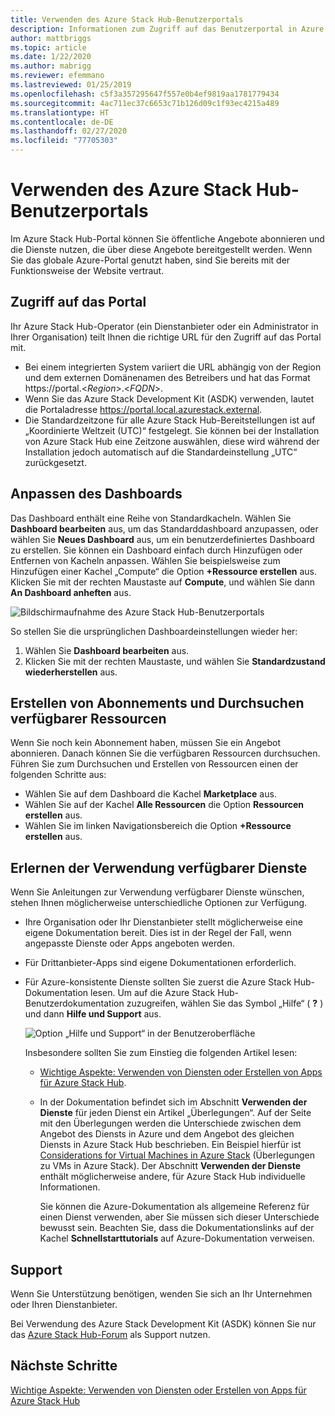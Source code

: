 ```yaml
---
title: Verwenden des Azure Stack Hub-Benutzerportals
description: Informationen zum Zugriff auf das Benutzerportal in Azure Stack Hub und zu dessen Verwendung.
author: mattbriggs
ms.topic: article
ms.date: 1/22/2020
ms.author: mabrigg
ms.reviewer: efemmano
ms.lastreviewed: 01/25/2019
ms.openlocfilehash: c5f3a357295647f557e0b4ef9819aa1781779434
ms.sourcegitcommit: 4ac711ec37c6653c71b126d09c1f93ec4215a489
ms.translationtype: HT
ms.contentlocale: de-DE
ms.lasthandoff: 02/27/2020
ms.locfileid: "77705303"
---
```

# <a name="use-the-azure-stack-hub-user-portal"></a>Verwenden des Azure Stack Hub-Benutzerportals

Im Azure Stack Hub-Portal können Sie öffentliche Angebote abonnieren und die Dienste nutzen, die über diese Angebote bereitgestellt werden. Wenn Sie das globale Azure-Portal genutzt haben, sind Sie bereits mit der Funktionsweise der Website vertraut.

## <a name="access-the-portal"></a>Zugriff auf das Portal

Ihr Azure Stack Hub-Operator (ein Dienstanbieter oder ein Administrator in Ihrer Organisation) teilt Ihnen die richtige URL für den Zugriff auf das Portal mit.

- Bei einem integrierten System variiert die URL abhängig von der Region und dem externen Domänenamen des Betreibers und hat das Format https://portal.&lt;*Region*&gt;.&lt;*FQDN*&gt;.
- Wenn Sie das Azure Stack Development Kit (ASDK) verwenden, lautet die Portaladresse https://portal.local.azurestack.external.
- Die Standardzeitzone für alle Azure Stack Hub-Bereitstellungen ist auf „Koordinierte Weltzeit (UTC)“ festgelegt. Sie können bei der Installation von Azure Stack Hub eine Zeitzone auswählen, diese wird während der Installation jedoch automatisch auf die Standardeinstellung „UTC“ zurückgesetzt.

## <a name="customize-the-dashboard"></a>Anpassen des Dashboards

Das Dashboard enthält eine Reihe von Standardkacheln. Wählen Sie **Dashboard bearbeiten** aus, um das Standarddashboard anzupassen, oder wählen Sie **Neues Dashboard** aus, um ein benutzerdefiniertes Dashboard zu erstellen. Sie können ein Dashboard einfach durch Hinzufügen oder Entfernen von Kacheln anpassen. Wählen Sie beispielsweise zum Hinzufügen einer Kachel „Compute“ die Option **+Ressource erstellen** aus. Klicken Sie mit der rechten Maustaste auf **Compute**, und wählen Sie dann **An Dashboard anheften** aus.

![Bildschirmaufnahme des Azure Stack Hub-Benutzerportals](media/azure-stack-use-portal/userportal.png)

So stellen Sie die ursprünglichen Dashboardeinstellungen wieder her:
1.  Wählen Sie **Dashboard bearbeiten** aus. 
2.  Klicken Sie mit der rechten Maustaste, und wählen Sie **Standardzustand wiederherstellen** aus.

## <a name="create-subscription-and-browse-available-resources"></a>Erstellen von Abonnements und Durchsuchen verfügbarer Ressourcen

Wenn Sie noch kein Abonnement haben, müssen Sie ein Angebot abonnieren. Danach können Sie die verfügbaren Ressourcen durchsuchen. Führen Sie zum Durchsuchen und Erstellen von Ressourcen einen der folgenden Schritte aus:

- Wählen Sie auf dem Dashboard die Kachel **Marketplace** aus.
- Wählen Sie auf der Kachel **Alle Ressourcen** die Option **Ressourcen erstellen** aus.
- Wählen Sie im linken Navigationsbereich die Option **+Ressource erstellen** aus.

## <a name="learn-how-to-use-available-services"></a>Erlernen der Verwendung verfügbarer Dienste

Wenn Sie Anleitungen zur Verwendung verfügbarer Dienste wünschen, stehen Ihnen möglicherweise unterschiedliche Optionen zur Verfügung.

- Ihre Organisation oder Ihr Dienstanbieter stellt möglicherweise eine eigene Dokumentation bereit. Dies ist in der Regel der Fall, wenn angepasste Dienste oder Apps angeboten werden.
- Für Drittanbieter-Apps sind eigene Dokumentationen erforderlich.
- Für Azure-konsistente Dienste sollten Sie zuerst die Azure Stack Hub-Dokumentation lesen. Um auf die Azure Stack Hub-Benutzerdokumentation zuzugreifen, wählen Sie das Symbol „Hilfe“ ( **?** ) und dann **Hilfe und Support** aus.

    ![Option „Hilfe und Support“ in der Benutzeroberfläche](media/azure-stack-use-portal/HelpAndSupport.png)

    Insbesondere sollten Sie zum Einstieg die folgenden Artikel lesen:

    - [Wichtige Aspekte: Verwenden von Diensten oder Erstellen von Apps für Azure Stack Hub](azure-stack-considerations.md).
    - In der Dokumentation befindet sich im Abschnitt **Verwenden der Dienste** für jeden Dienst ein Artikel „Überlegungen“. Auf der Seite mit den Überlegungen werden die Unterschiede zwischen dem Angebot des Diensts in Azure und dem Angebot des gleichen Diensts in Azure Stack Hub beschrieben. Ein Beispiel hierfür ist [Considerations for Virtual Machines in Azure Stack](azure-stack-vm-considerations.md) (Überlegungen zu VMs in Azure Stack). Der Abschnitt **Verwenden der Dienste** enthält möglicherweise andere, für Azure Stack Hub individuelle Informationen.

      Sie können die Azure-Dokumentation als allgemeine Referenz für einen Dienst verwenden, aber Sie müssen sich dieser Unterschiede bewusst sein. Beachten Sie, dass die Dokumentationslinks auf der Kachel **Schnellstarttutorials** auf Azure-Dokumentation verweisen.

## <a name="get-support"></a>Support

Wenn Sie Unterstützung benötigen, wenden Sie sich an Ihr Unternehmen oder Ihren Dienstanbieter.

Bei Verwendung des Azure Stack Development Kit (ASDK) können Sie nur das [Azure Stack Hub-Forum](https://social.msdn.microsoft.com/Forums/azure/home?forum=azurestack) als Support nutzen.

## <a name="next-steps"></a>Nächste Schritte

[Wichtige Aspekte: Verwenden von Diensten oder Erstellen von Apps für Azure Stack Hub](azure-stack-considerations.md)
